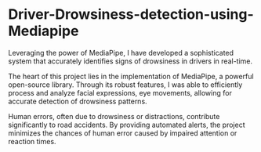 # Driver-Drowsiness-detection-using-Mediapipe

Leveraging the power of MediaPipe, I have developed a sophisticated system that 
accurately identifies signs of drowsiness in drivers in real-time.



The heart of this project lies in the implementation of MediaPipe, a powerful open-source library. 
Through its robust features, I was able to efficiently process and analyze facial expressions, 
eye movements, allowing for accurate detection of drowsiness patterns.



Human errors, often due to drowsiness or distractions, contribute significantly to road accidents.
By providing automated alerts, the project minimizes the chances of human error caused by impaired attention or reaction times.

